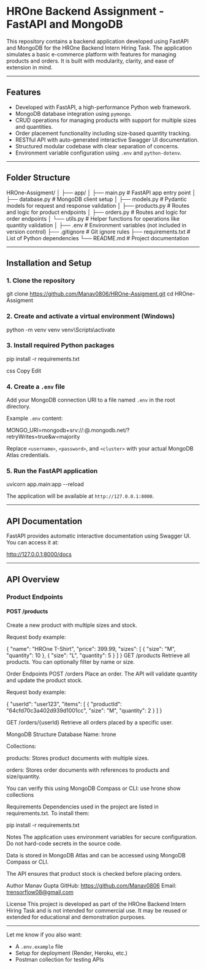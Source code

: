 # HROne Backend Assignment - FastAPI and MongoDB

This repository contains a backend application developed using FastAPI and MongoDB for the HROne Backend Intern Hiring Task. The application simulates a basic e-commerce platform with features for managing products and orders. It is built with modularity, clarity, and ease of extension in mind.

---

## Features

- Developed with FastAPI, a high-performance Python web framework.
- MongoDB database integration using `pymongo`.
- CRUD operations for managing products with support for multiple sizes and quantities.
- Order placement functionality including size-based quantity tracking.
- RESTful API with auto-generated interactive Swagger UI documentation.
- Structured modular codebase with clear separation of concerns.
- Environment variable configuration using `.env` and `python-dotenv`.

---

## Folder Structure

HROne-Assigment/
│
├── app/
│ ├── main.py # FastAPI app entry point
│ ├── database.py # MongoDB client setup
│ ├── models.py # Pydantic models for request and response validation
│ ├── products.py # Routes and logic for product endpoints
│ ├── orders.py # Routes and logic for order endpoints
│ └── utils.py # Helper functions for operations like quantity validation
│
├── .env # Environment variables (not included in version control)
├── .gitignore # Git ignore rules
├── requirements.txt # List of Python dependencies
└── README.md # Project documentation


---

## Installation and Setup

### 1. Clone the repository

git clone https://github.com/Manav0806/HROne-Assigment.git
cd HROne-Assigment



### 2. Create and activate a virtual environment (Windows)

python -m venv venv
venv\Scripts\activate


### 3. Install required Python packages

pip install -r requirements.txt

css
Copy
Edit


### 4. Create a `.env` file

Add your MongoDB connection URI to a file named `.env` in the root directory.

Example `.env` content:

MONGO_URI=mongodb+srv://<username>:<password>@<cluster>.mongodb.net/?retryWrites=true&w=majority


Replace `<username>`, `<password>`, and `<cluster>` with your actual MongoDB Atlas credentials.

### 5. Run the FastAPI application

uvicorn app.main:app --reload


The application will be available at `http://127.0.0.1:8000`.

---

## API Documentation

FastAPI provides automatic interactive documentation using Swagger UI. You can access it at:

http://127.0.0.1:8000/docs


---

## API Overview

### Product Endpoints

#### POST /products

Create a new product with multiple sizes and stock.

Request body example:


{
  "name": "HROne T-Shirt",
  "price": 399.99,
  "sizes": [
  { "size": "M", "quantity": 10 },
    { "size": "L", "quantity": 5 }
  ]
}
GET /products
Retrieve all products. You can optionally filter by name or size.

Order Endpoints
POST /orders
Place an order. The API will validate quantity and update the product stock.

Request body example:

{
  "userId": "user123",
  "items": [
    {
      "productId": "64cfd70c3a402d939d1001cc",
      "size": "M",
      "quantity": 2
    }
  ]
}

GET /orders/{userId}
Retrieve all orders placed by a specific user.

MongoDB Structure
Database Name: hrone

Collections:

products: Stores product documents with multiple sizes.

orders: Stores order documents with references to products and size/quantity.

You can verify this using MongoDB Compass or CLI:
use hrone
show collections

Requirements
Dependencies used in the project are listed in requirements.txt. To install them:

pip install -r requirements.txt

Notes
The application uses environment variables for secure configuration. Do not hard-code secrets in the source code.

Data is stored in MongoDB Atlas and can be accessed using MongoDB Compass or CLI.

The API ensures that product stock is checked before placing orders.

Author
Manav Gupta
GitHub: https://github.com/Manav0806
Email: trensorflow08@gmail.com

License
This project is developed as part of the HROne Backend Intern Hiring Task and is not intended for commercial use. It may be reused or extended for educational and demonstration purposes.


---

Let me know if you also want:

- A `.env.example` file  
- Setup for deployment (Render, Heroku, etc.)  
- Postman collection for testing APIs

